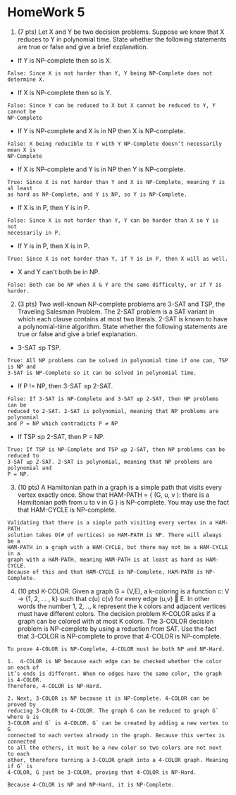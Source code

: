 # HomeWork 5

1.  (7 pts) Let X and Y be two decision problems. Suppose we know that X reduces to Y in polynomial time. State whether the following statements are true or false and give a brief explanation. 
- If Y is NP-complete then so is X.
```
False: Since X is not harder than Y, Y being NP-Complete does not determine X.
```
- If X is NP-complete then so is Y.
```
False: Since Y can be reduced to X but X cannot be reduced to Y, Y cannot be
NP-Complete
```
- If Y is NP-complete and X is in NP then X is NP-complete.
```
False: X being reducible to Y with Y NP-Complete doesn’t necessarily mean X is
NP-Complete
```
- If X is NP-complete and Y is in NP then Y is NP-complete.
```
True: Since X is not harder than Y and X is NP-Complete, meaning Y is al least
as hard as NP-Complete, and Y is NP, so Y is NP-Complete.
```
- If X is in P, then Y is in P.
```
False: Since X is not harder than Y, Y can be harder than X so Y is not
necessarily in P.
```
- If Y is in P, then X is in P.
```
True: Since X is not harder than Y, if Y is in P, then X will as well.
```
- X and Y can't both be in NP.
```
False: Both can be NP when X & Y are the same difficulty, or if Y is harder.
```

2. (3 pts) Two well-known NP-complete problems are 3-SAT and TSP, the Traveling Salesman Problem. The 2-SAT problem is a SAT variant in which each clause contains at most two literals.  2-SAT is known to have a polynomial-time algorithm.  State whether the following statements are true or false and give a brief explanation.
- 3-SAT ≤p TSP.
```
True: All NP problems can be solved in polynomial time if one can, TSP is NP and
3-SAT is NP-Complete so it can be solved in polynomial time.
```
- If P != NP, then 3-SAT ≤p 2-SAT.
```
False: If 3-SAT is NP-Complete and 3-SAT ≤p 2-SAT, then NP problems can be
reduced to 2-SAT. 2-SAT is polynomial, meaning that NP problems are polynomial
and P = NP which contradicts P ≠ NP
```
- If TSP ≤p 2-SAT, then P = NP. 
```
True: If TSP is NP-Complete and TSP ≤p 2-SAT, then NP problems can be reduced to
3-SAT ≤p 2-SAT. 2-SAT is polynomial, meaning that NP problems are polynomial and
P = NP.
```

3. (10 pts) A Hamiltonian path in a graph is a simple path that visits every vertex exactly once.  Show that HAM-PATH = { (G, u, v ): there is a Hamiltonian path from u to v in G }  is NP-complete.  You may use the fact that HAM-CYCLE is NP-complete.
```
Validating that there is a simple path visiting every vertex in a HAM-PATH
solution takes O(# of vertices) so HAM-PATH is NP. There will always be a
HAM-PATH in a graph with a HAM-CYCLE, but there may not be a HAM-CYCLE in a
graph with a HAM-PATH, meaning HAM-PATH is at least as hard as HAM-CYCLE.
Because of this and that HAM-CYCLE is NP-Complete, HAM-PATH is NP-Complete.
```

4. (10 pts) K-COLOR.  Given a graph G = (V,E), a k-coloring is a function c: V -> {1, 2, ... , k} such that c(u) c(v) for every edge (u,v)  E.  In other words the number 1, 2, .., k represent the k colors and adjacent vertices must have different colors.  The decision problem K-COLOR asks if a graph can be colored with at most K colors.
The 3-COLOR decision problem is NP-complete by using a reduction from SAT. Use the fact that 3-COLOR is NP-complete to prove that 4-COLOR is NP-complete. 
```
To prove 4-COLOR is NP-Complete, 4-COLOR must be both NP and NP-Hard.

1.  4-COLOR is NP because each edge can be checked whether the color on each of
it’s ends is different. When no edges have the same color, the graph is 4-COLOR.
Therefore, 4-COLOR is NP-Hard.

2. Next, 3-COLOR is NP because it is NP-Complete. 4-COLOR can be proved by
reducing 3-COLOR to 4-COLOR. The graph G can be reduced to graph G` where G is
3-COLOR and G` is 4-COLOR. G` can be created by adding a new vertex to G
connected to each vertex already in the graph. Because this vertex is connected
to all the others, it must be a new color so two colors are not next to each
other, therefore turning a 3-COLOR graph into a 4-COLOR graph. Meaning if G` is
4-COLOR, G just be 3-COLOR, proving that 4-COLOR is NP-Hard.

Because 4-COLOR is NP and NP-Hard, it is NP-Complete.
```
